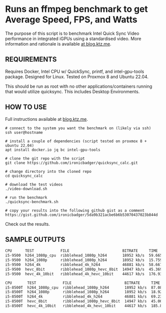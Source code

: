 Runs an ffmpeg benchmark to get Average Speed, FPS, and Watts
===========================================

The purpose of this script is to benchmark Intel Quick Sync Video performance in integrated iGPUs using a standardised video. More information and rationale is available [at blog.ktz.me](https://blog.ktz.me/i-need-your-help-with-intel-quick-sync-benchmarking/).

REQUIREMENTS
------------

Requires Docker, Intel CPU w/ QuickSync, printf, and intel-gpu-tools package. Designed for Linux. Tested on Proxmox 8 and Ubuntu 22.04.

This should be run as root with no other applications/containers running that would utilize quicksync. This includes Desktop Environments.


HOW TO USE
------------

Full instructions available at [blog.ktz.me](https://blog.ktz.me/i-need-your-help-with-intel-quick-sync-benchmarking/).

```
# connect to the system you want the benchmark on (likely via ssh)
ssh user@hostname

# install a couple of dependencies (script tested on proxmox 8 + ubuntu 22.04)
apt install docker.io jq bc intel-gpu-tools

# clone the git repo with the script
git clone https://github.com/ironicbadger/quicksync_calc.git

# change directory into the cloned repo
cd quicksync_calc

# download the test videos
./video-download.sh

# run the benchmark
./quicksync-benchmark.sh

# copy your results into the following github gist as a comment
https://gist.github.com/ironicbadger/5da9b321acbe6b6b53070437023b844d
```


Check out the results.

SAMPLE OUTPUTS
------------
```bash
CPU      TEST            FILE                        BITRATE     TIME      AVG_FPS  AVG_SPEED  AVG_WATTS
i5-9500  h264_1080p_cpu  ribblehead_1080p_h264       18952 kb/s  59.665s   58.03    2.05x      N/A
i5-9500  h264_1080p      ribblehead_1080p_h264       18952 kb/s  15.759s   232.03   7.63x      7.66
i5-9500  h264_4k         ribblehead_4k_h264          46881 kb/s  58.667s   59.21    2.09x      7.49
i5-9500  hevc_8bit       ribblehead_1080p_hevc_8bit  14947 kb/s  45.369s   76.10    2.66x      9.09
i5-9500  hevc_4k_10bit   ribblehead_4k_hevc_10bit    44617 kb/s  176.932s  19.71    .68x       10.12
```

```bash
CPU       TEST            FILE                        BITRATE     TIME      AVG_FPS  AVG_SPEED  AVG_WATTS
i5-8500T  h264_1080p_cpu  ribblehead_1080p_h264       18952 kb/s  87.080s   42.86    1.46x      N/A
i5-8500T  h264_1080p      ribblehead_1080p_h264       18952 kb/s  18.928s   182.45   6.31x      9.09
i5-8500T  h264_4k         ribblehead_4k_h264          46881 kb/s  69.238s   49.52    1.75x      9.04
i5-8500T  hevc_8bit       ribblehead_1080p_hevc_8bit  14947 kb/s  45.061s   76.42    2.67x      11.93
i5-8500T  hevc_4k_10bit   ribblehead_4k_hevc_10bit    44617 kb/s  185.816s  18.85    .65x       13.13
```
